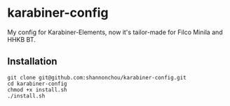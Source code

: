 # karabiner-config

My config for Karabiner-Elements, now it's tailor-made for Filco Minila and HHKB BT.

## Installation

```shell
git clone git@github.com:shannonchou/karabiner-config.git
cd karabiner-config
chmod +x install.sh
./install.sh
```

